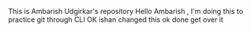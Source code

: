 
This is Ambarish Udgirkar's repository
Hello Ambarish , I'm doing this to practice git through CLI
OK
ishan changed this ok done get over it

